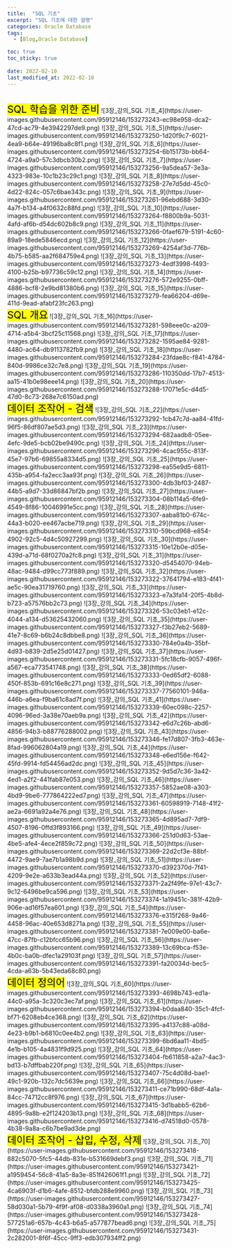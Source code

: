 ```yaml
---
title:  "SQL 기초"
excerpt: "SQL 기초에 대한 설명"
categories: Oracle Database
tags:
  - [Blog,Oracle Database]

toc: true
toc_sticky: true
 
date: 2022-02-10
last_modified_at: 2022-02-10
---
```


<br>
<mark style="font-size:23px">SQL 학습을 위한 준비</mark>
![3장_강의_SQL 기초_4](https://user-images.githubusercontent.com/95912146/153273243-ec98e958-dca2-47cd-ac79-4e3942297de9.png)
![3장_강의_SQL 기초_5](https://user-images.githubusercontent.com/95912146/153273250-1d20f9c7-6021-4ea9-b64e-49196ba8c8f1.png)
![3장_강의_SQL 기초_6](https://user-images.githubusercontent.com/95912146/153273254-6b15173b-bb64-4724-a9a0-57c3dbcb30b2.png)
![3장_강의_SQL 기초_7](https://user-images.githubusercontent.com/95912146/153273256-9a5dea57-3e3a-4323-983e-10c1b23c29c1.png)
![3장_강의_SQL 기초_8](https://user-images.githubusercontent.com/95912146/153273258-27e7d5dd-45c0-4d22-824c-057c6bae343c.png)
![3장_강의_SQL 기초_9](https://user-images.githubusercontent.com/95912146/153273261-96ebd688-3d30-4a7f-b134-a4f0632c88fd.png)
![3장_강의_SQL 기초_10](https://user-images.githubusercontent.com/95912146/153273264-f8800b9a-5031-4afd-af6b-d54dc602b8c9.png)
![3장_강의_SQL 기초_11](https://user-images.githubusercontent.com/95912146/153273266-0faef679-5191-4c60-89a9-18ede5846ecd.png)
![3장_강의_SQL 기초_12](https://user-images.githubusercontent.com/95912146/153273269-4254af3d-776b-4b75-b585-aa2f684759e4.png)
![3장_강의_SQL 기초_13](https://user-images.githubusercontent.com/95912146/153273273-4edf3998-f493-4100-b25b-b97736c59c12.png)
![3장_강의_SQL 기초_14](https://user-images.githubusercontent.com/95912146/153273276-572e9255-0bff-4886-bcf8-2e9bd81380b6.png)
![3장_강의_SQL 기초_15](https://user-images.githubusercontent.com/95912146/153273279-fea66204-d69e-411d-9ead-afabf23fc263.png)
<br>
<mark style="font-size:23px">SQL 개요</mark>
![3장_강의_SQL 기초_16](https://user-images.githubusercontent.com/95912146/153273281-598eee0c-a209-4714-a5b4-3bcf25c11568.png)
![3장_강의_SQL 기초_17](https://user-images.githubusercontent.com/95912146/153273282-1595ae84-9281-4480-ac64-db9113782fb9.png)
![3장_강의_SQL 기초_18](https://user-images.githubusercontent.com/95912146/153273284-23fdae8c-f841-4784-840d-9986ce32c7e8.png)
![3장_강의_SQL 기초_19](https://user-images.githubusercontent.com/95912146/153273286-110350dd-17b7-4513-aa15-41b0e98eee14.png)
![3장_강의_SQL 기초_20](https://user-images.githubusercontent.com/95912146/153273288-17071e5c-d4d5-47d0-8c73-268e7c6150ad.png)
<br>
<mark style="font-size:23px">데이터 조작어 - 검색</mark>
![3장_강의_SQL 기초_22](https://user-images.githubusercontent.com/95912146/153273292-1cb47c7d-aa84-41fd-96f5-86df807ae5d3.png)
![3장_강의_SQL 기초_23](https://user-images.githubusercontent.com/95912146/153273294-682aadb8-05ee-4efc-9de5-bcb02be9490c.png)
![3장_강의_SQL 기초_24](https://user-images.githubusercontent.com/95912146/153273296-4cac955c-813f-45e7-97b6-69855a8334d5.png)
![3장_강의_SQL 기초_25](https://user-images.githubusercontent.com/95912146/153273298-ea55e9d5-6811-435b-a954-fa2ecc3aa93f.png)
![3장_강의_SQL 기초_26](https://user-images.githubusercontent.com/95912146/153273300-4db3bf03-2487-44b5-a9d7-33d86847bf2b.png)
![3장_강의_SQL 기초_27](https://user-images.githubusercontent.com/95912146/153273304-08b114a5-6fe9-4549-8f86-10046991e5cc.png)
![3장_강의_SQL 기초_28](https://user-images.githubusercontent.com/95912146/153273307-aaba81b0-674c-44a3-b020-ee467acbe719.png)
![3장_강의_SQL 기초_29](https://user-images.githubusercontent.com/95912146/153273310-59bcd968-e854-4902-92c5-4d4c50927299.png)
![3장_강의_SQL 기초_30](https://user-images.githubusercontent.com/95912146/153273315-10e12b0e-d05e-439d-a71d-68f0270a2fc8.png)
![3장_강의_SQL 기초_31](https://user-images.githubusercontent.com/95912146/153273320-d5454070-94eb-48ac-9484-d99cc773f889.png)
![3장_강의_SQL 기초_32](https://user-images.githubusercontent.com/95912146/153273322-37641794-e183-4f41-ae5c-90ea31719760.png)
![3장_강의_SQL 기초_33](https://user-images.githubusercontent.com/95912146/153273323-e7a3fa14-20f5-4b8d-b723-a57576bb2c73.png)
![3장_강의_SQL 기초_34](https://user-images.githubusercontent.com/95912146/153273326-53c03eb1-e12c-4044-a134-d53625432060.png)
![3장_강의_SQL 기초_35](https://user-images.githubusercontent.com/95912146/153273327-f3b27eb2-5689-41e7-8c69-b6b24c8dbbe8.png)
![3장_강의_SQL 기초_36](https://user-images.githubusercontent.com/95912146/153273330-784e0a4b-35bf-4d93-b839-2d5e25d01427.png)
![3장_강의_SQL 기초_37](https://user-images.githubusercontent.com/95912146/153273331-5fc18cfb-9057-496f-a567-eca773541748.png)
![3장_강의_SQL 기초_38](https://user-images.githubusercontent.com/95912146/153273333-0ed65df2-6088-450f-853b-691c16e8c271.png)
![3장_강의_SQL 기초_39](https://user-images.githubusercontent.com/95912146/153273337-77560101-946a-446b-a6ea-f9ba61c8ad7f.png)
![3장_강의_SQL 기초_41](https://user-images.githubusercontent.com/95912146/153273339-60ec098c-2257-4096-96ed-3a38e70aeb9a.png)
![3장_강의_SQL 기초_42](https://user-images.githubusercontent.com/95912146/153273342-e6d7c26b-abd6-4856-94b3-b88776288002.png)
![3장_강의_SQL 기초_43](https://user-images.githubusercontent.com/95912146/153273346-fe17d807-3fb3-463e-8fad-996062804a19.png)
![3장_강의_SQL 기초_44](https://user-images.githubusercontent.com/95912146/153273348-e6ed156e-f642-45fd-9914-fd54456ad2dc.png)
![3장_강의_SQL 기초_45](https://user-images.githubusercontent.com/95912146/153273352-9d5d7c36-3a42-4ed1-a2f2-441fab87e053.png)
![3장_강의_SQL 기초_46](https://user-images.githubusercontent.com/95912146/153273357-5852ae08-a303-4bd9-9be6-777864222ed7.png)
![3장_강의_SQL 기초_47](https://user-images.githubusercontent.com/95912146/153273361-60598919-7148-41f2-ae2a-6691a92a4e76.png)
![3장_강의_SQL 기초_48](https://user-images.githubusercontent.com/95912146/153273365-4d895ad7-7df9-4507-8196-0ffd3f893166.png)
![3장_강의_SQL 기초_49](https://user-images.githubusercontent.com/95912146/153273366-251d0d63-53ae-4be5-afe4-4ece2f859c72.png)
![3장_강의_SQL 기초_50](https://user-images.githubusercontent.com/95912146/153273369-22d2cf3e-88bf-4472-9ae9-7ae7b1a98b9d.png)
![3장_강의_SQL 기초_51](https://user-images.githubusercontent.com/95912146/153273370-d392370d-7f41-4209-9e2e-a633b3ead44a.png)
![3장_강의_SQL 기초_52](https://user-images.githubusercontent.com/95912146/153273371-2a2f49fe-97e1-43c7-9c12-6496be9ca596.png)
![3장_강의_SQL 기초_53](https://user-images.githubusercontent.com/95912146/153273374-1a19451c-381f-42b9-906e-ad16f57ea601.png)
![3장_강의_SQL 기초_54](https://user-images.githubusercontent.com/95912146/153273376-e315f268-9a46-4458-96ac-40e653d8271a.png)
![3장_강의_SQL 기초_55](https://user-images.githubusercontent.com/95912146/153273381-7e009e00-ba6e-47cc-87fb-c12bfcc65b96.png)
![3장_강의_SQL 기초_56](https://user-images.githubusercontent.com/95912146/153273389-13c69bca-f53e-4b0c-ba0b-dfec1a29103f.png)
![3장_강의_SQL 기초_57](https://user-images.githubusercontent.com/95912146/153273391-fa20034d-bec5-4cda-a63b-5b43eda68c80.png)
<br>
<mark style="font-size:23px">데이터 정의어</mark>
![3장_강의_SQL 기초_60](https://user-images.githubusercontent.com/95912146/153273393-4698b743-ed1a-44c0-a95a-3c320c3ec7af.png)
![3장_강의_SQL 기초_61](https://user-images.githubusercontent.com/95912146/153273394-b0daa840-35c1-4fcf-bf71-6208eb4ce368.png)
![3장_강의_SQL 기초_62](https://user-images.githubusercontent.com/95912146/153273395-a4137c88-a08d-4e23-b9b1-b6810c0ee4b2.png)
![3장_강의_SQL 기초_63](https://user-images.githubusercontent.com/95912146/153273399-6bd6aa11-4bd5-4e1b-b105-4a4831f9d925.png)
![3장_강의_SQL 기초_64](https://user-images.githubusercontent.com/95912146/153273404-fb611858-a2a7-4ac3-bd13-b7dffbab220f.png)
![3장_강의_SQL 기초_65](https://user-images.githubusercontent.com/95912146/153273407-75c4d08d-bae1-49c1-920b-132c7dc5639e.png)
![3장_강의_SQL 기초_66](https://user-images.githubusercontent.com/95912146/153273411-ce71b990-68df-4a1a-84cc-74712cc8f976.png)
![3장_강의_SQL 기초_67](https://user-images.githubusercontent.com/95912146/153273415-3d1babb5-62b6-4895-9a8b-e2f124203b13.png)
![3장_강의_SQL 기초_68](https://user-images.githubusercontent.com/95912146/153273416-d74518d0-0578-4b38-9a8a-c6b7be9ad3de.png)
<br>
<mark style="font-size:23px">데이터 조작어 - 삽입, 수정, 삭제</mark>
![3장_강의_SQL 기초_70](https://user-images.githubusercontent.com/95912146/153273418-882c5070-5fc5-44db-831e-b531669debf3.png)
![3장_강의_SQL 기초_71](https://user-images.githubusercontent.com/95912146/153273421-a1959454-56c8-41a5-8a3e-851f426061f1.png)
![3장_강의_SQL 기초_72](https://user-images.githubusercontent.com/95912146/153273425-4ca6903f-d1b6-4afe-8512-bfdb288e9960.png)
![3장_강의_SQL 기초_73](https://user-images.githubusercontent.com/95912146/153273427-58d030a1-5b79-4f9f-af08-d0338a3960a1.png)
![3장_강의_SQL 기초_74](https://user-images.githubusercontent.com/95912146/153273428-577251a6-657b-4c43-b6a5-a577877bead6.png)
![3장_강의_SQL 기초_75](https://user-images.githubusercontent.com/95912146/153273431-2c282001-8f6f-45cc-9ff3-edb307934ff2.png)

